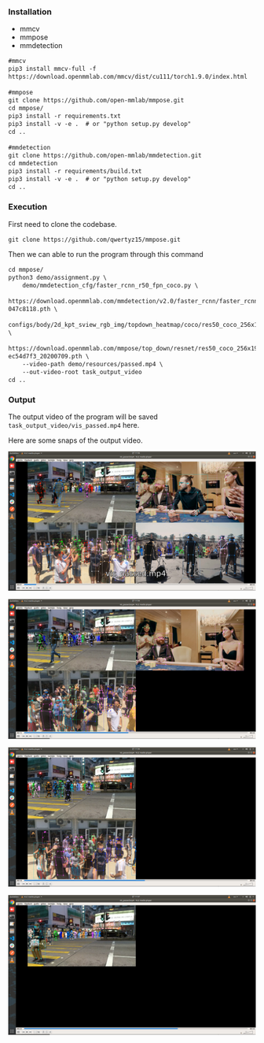 ### Installation

* mmcv
* mmpose
* mmdetection
```
#mmcv
pip3 install mmcv-full -f https://download.openmmlab.com/mmcv/dist/cu111/torch1.9.0/index.html

#mmpose
git clone https://github.com/open-mmlab/mmpose.git
cd mmpose/
pip3 install -r requirements.txt
pip3 install -v -e .  # or "python setup.py develop"
cd ..

#mmdetection
git clone https://github.com/open-mmlab/mmdetection.git
cd mmdetection
pip3 install -r requirements/build.txt
pip3 install -v -e .  # or "python setup.py develop"
cd ..
```

### Execution

First need to clone the codebase.
```
git clone https://github.com/qwertyz15/mmpose.git
```
Then we can able to run the program through this command
```
cd mmpose/
python3 demo/assignment.py \
    demo/mmdetection_cfg/faster_rcnn_r50_fpn_coco.py \
    https://download.openmmlab.com/mmdetection/v2.0/faster_rcnn/faster_rcnn_r50_fpn_1x_coco/faster_rcnn_r50_fpn_1x_coco_20200130-047c8118.pth \
    configs/body/2d_kpt_sview_rgb_img/topdown_heatmap/coco/res50_coco_256x192.py \
    https://download.openmmlab.com/mmpose/top_down/resnet/res50_coco_256x192-ec54d7f3_20200709.pth \
    --video-path demo/resources/passed.mp4 \
    --out-video-root task_output_video
cd ..
```
### Output
The output video of the program will be saved ``` task_output_video/vis_passed.mp4 ``` here.

Here are some snaps of the output video.

![alt text](https://github.com/qwertyz15/mmpose/blob/master/demo/resources/ss_4.png?raw=true)

![alt text](https://github.com/qwertyz15/mmpose/blob/master/demo/resources/ss_3.png?raw=true)

![alt text](https://github.com/qwertyz15/mmpose/blob/master/demo/resources/ss_2.png?raw=true)

![alt text](https://github.com/qwertyz15/mmpose/blob/master/demo/resources/ss_1.png?raw=true)

